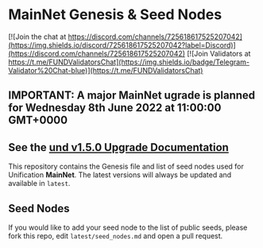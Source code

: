 # MainNet Genesis & Seed Nodes

[![Join the chat at https://discord.com/channels/725618617525207042](https://img.shields.io/discord/725618617525207042?label=Discord)](https://discord.com/channels/725618617525207042)
[![Join Validators at https://t.me/FUNDValidatorsChat](https://img.shields.io/badge/Telegram-Validator%20Chat-blue)](https://t.me/FUNDValidatorsChat)

## IMPORTANT: A major MainNet ugrade is planned for Wednesday 8th June 2022 at 11:00:00 GMT+0000
## See the [und v1.5.0 Upgrade Documentation](042_upgrade.md)

This repository contains the Genesis file and list of seed nodes used for Unification **MainNet**. 
The latest versions will always be updated and available in `latest`.

## Seed Nodes

If you would like to add your seed node to the list of public seeds, please fork this repo, 
edit `latest/seed_nodes.md` and open a pull request.
